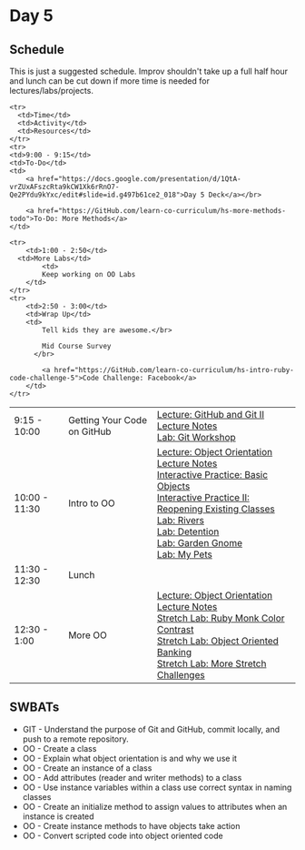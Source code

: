 # Day 5

## Schedule

This is just a suggested schedule. Improv shouldn't take up a full half hour and lunch can be cut down if more time is needed for lectures/labs/projects.

<table>

	<tr>
	  <td>Time</td>
	  <td>Activity</td>
	  <td>Resources</td>
	</tr>	
	<tr>
    <td>9:00 - 9:15</td>
    <td>To-Do</td>
    <td>
        <a href="https://docs.google.com/presentation/d/1QtA-vrZUxAFszcRta9kCW1Xk6rRnO7-Qe2PYdu9kYxc/edit#slide=id.g497b61ce2_018">Day 5 Deck</a></br>

        <a href="https://GitHub.com/learn-co-curriculum/hs-more-methods-todo">To-Do: More Methods</a>
    </td>
  </tr>
  <tr>
	  <td>9:15 - 10:00</td>
	  <td>Getting Your Code on GitHub</td>
	  <td>
	      <a href="lectures/GitHub-and-git-ii/LECTURE.md">Lecture: GitHub and Git II</a></br>
        <a href="lectures/GitHub-and-git-ii">Lecture Notes</a></br>
        <a href="https://github.com/learn-co-curriculum/hs-git-code-along-lab"> Lab: Git Workshop</a><br>
	  </td>
   </tr>
  <tr>
	  <td>10:00 - 11:30</td>
	  <td>Intro to OO</td>
	  <td>
	      <a href="lectures/object-orientation/LECTURE.md">Lecture: Object Orientation</a></br>
        <a href="lectures/object-orientation">Lecture Notes</a></br>
	      <a href="https://GitHub.com/learn-co-curriculum/hs-basic-objects-mini-lab">Interactive Practice: Basic Objects</a></br>
		 		<a href="https://GitHub.com/learn-co-curriculum/hs-oo-existing-classes-mini-lab">Interactive Practice II: Reopening Existing Classes</a></br>
        <a href="https://github.com/learn-co-curriculum/hs-oo-rivers-to-do"> Lab: Rivers</a><br>
		 		<a href="https://GitHub.com/learn-co-curriculum/hs-detention-oo-lab">Lab: Detention</a></br>
		 		<a href="https://GitHub.com/learn-co-curriculum/hs-garden-gnome-oo-lab">Lab: Garden Gnome</a></br>
		 		<a href="https://GitHub.com/learn-co-curriculum/hs-my-pets-oo-lab">Lab: My Pets</a>
	  </td>
   </tr>
   <tr>
      <td>11:30 - 12:30</td>
      <td>Lunch</td>
      <td></td>
    </tr>
   <tr>
		 <td>12:30 - 1:00</td>
		 <td>More OO</td>
		 <td>
		 	<a href="lectures/object-orientation/LECTURE.md">Lecture: Object Orientation</a></br>
      <a href="lectures/object-orientation">Lecture Notes</a></br>
		 	<a href="https://GitHub.com/learn-co-curriculum/hs-oo-stretch-labs">Stretch Lab: Ruby Monk Color Contrast</a></br>
		 	<a href="https://GitHub.com/learn-co-curriculum/hs-oo-banking">Stretch Lab: Object Oriented Banking</a></br>
		 	<a href="https://GitHub.com/learn-co-curriculum/hs-oo-stretch-challenges-lab">Stretch Lab: More Stretch Challenges</a>
			</td>
   	</tr>
   	
    <tr>
     	<td>1:00 - 2:50</td>
      <td>More Labs</td>
	  		<td>
	        Keep working on OO Labs
	    </td>
    </tr>
    <tr>
	    <td>2:50 - 3:00</td>
	    <td>Wrap Up</td>
	    <td>
	        Tell kids they are awesome.</br>
	        
	        Mid Course Survey
          </br>

	        <a href="https://GitHub.com/learn-co-curriculum/hs-intro-ruby-code-challenge-5">Code Challenge: Facebook</a>
	    </td>
    </tr>
</table>

## SWBATs
+ GIT - Understand the purpose of Git and GitHub, commit locally, and push to a remote repository.
+ OO - Create a class
+ OO - Explain what object orientation is and why we use it
+ OO - Create an instance of a class
+ OO - Add attributes (reader and writer methods) to a class
+ OO - Use instance variables within a class
use correct syntax in naming classes
+ OO - Create an initialize method to assign values to attributes when an instance is created
+ OO - Create instance methods to have objects take action
+ OO - Convert scripted code into object oriented code
